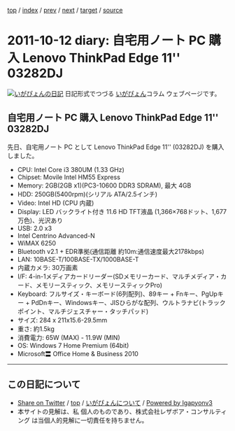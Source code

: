 [top](../index.html) 
 / [index](index.html) 
 / [prev](ig111010.html) 
 / [next](ig111013.html) 
 / [target](https://www.igapyon.jp/igapyon/diary/2011/ig111012.html) 
 / [source](https://github.com/igapyon/diary/blob/master/2011/ig111012.src.md) 

2011-10-12 diary: 自宅用ノート PC 購入 Lenovo ThinkPad Edge 11'' 03282DJ
=====================================================================================================
[![いがぴょんの日記](https://www.igapyon.jp/igapyon/diary/images/iga200306s.jpg "いがぴょん")](https://www.igapyon.jp/igapyon/diary/memo/memoigapyon.html) 日記形式でつづる [いがぴょん](https://www.igapyon.jp/igapyon/diary/memo/memoigapyon.html)コラム ウェブページです。

## 自宅用ノート PC 購入 Lenovo ThinkPad Edge 11'' 03282DJ

先日、自宅用ノート PC として Lenovo ThinkPad Edge 11'' (03282DJ) を購入しました。


* CPU: Intel Core i3 380UM (1.33 GHz)
* Chipset: Movile Intel HM55 Express
* Memory: 2GB(2GB x1)(PC3-10600 DDR3 SDRAM), 最大 4GB
* HDD: 250GB(5400rpm)(シリアル ATA/2.5インチ)
* Video: Intel HD (CPU 内蔵)
* Display: LED バックライト付き 11.6 HD TFT液晶 (1,366×768ドット、1,677万色)、光沢あり
* USB: 2.0 x3
* Intel Centrino Advanced-N
* WiMAX 6250
* Bluetooth v2.1 + EDR準拠(通信距離 約10m:通信速度最大2178kbps)
* LAN: 10BASE-T/100BASE-TX/1000BASE-T
* 内蔵カメラ: 30万画素
* I/F: 4-in-1メディアカードリーダー(SDメモリーカード、マルチメディア・カード、メモリースティック、メモリースティックPro)
* Keyboard: フルサイズ・キーボード(6列配列)、89キー + Fnキー、PgUpキー + PdDnキー、Windowsキー、JISひらがな配列、ウルトラナビ(トラックポイント、マルチジェスチャー・タッチパッド)
* サイズ: 284 x 211x15.6-29.5mm
* 重さ: 約1.5kg
* 消費電力: 65W (MAX) - 11.9W (MIN)
* OS: Windows 7 Home Premium (64bit)
* Microsoft〓 Office Home & Business 2010


----------------------------------------------------------------------------------------------------

## この日記について

* [Share on Twitter](https://twitter.com/intent/tweet?hashtags=igapyon%2Cdiary%2C%E3%81%84%E3%81%8C%E3%81%B4%E3%82%87%E3%82%93&text=%E8%87%AA%E5%AE%85%E7%94%A8%E3%83%8E%E3%83%BC%E3%83%88+PC+%E8%B3%BC%E5%85%A5+Lenovo+ThinkPad+Edge+11%27%27+03282DJ&url=https%3A%2F%2Fwww.igapyon.jp%2Figapyon%2Fdiary%2F2011%2Fig111012.html) / [top](../index.html) / [いがぴょんについて](https://www.igapyon.jp/igapyon/diary/memo/memoigapyon.html) / [Powered by Igapyonv3](https://github.com/igapyon/igapyonv3)
* 本サイトの見解は、私 個人のものであり、株式会社レザボア・コンサルティング は当個人的見解に一切責任を持ちません。 
